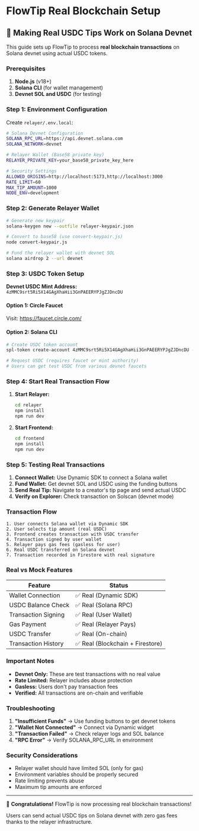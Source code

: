 # FlowTip Real Blockchain Setup

## 🚀 Making Real USDC Tips Work on Solana Devnet

This guide sets up FlowTip to process **real blockchain transactions** on Solana devnet using actual USDC tokens.

### Prerequisites

1. **Node.js** (v18+)
2. **Solana CLI** (for wallet management)
3. **Devnet SOL and USDC** (for testing)

### Step 1: Environment Configuration

Create `relayer/.env.local`:

```bash
# Solana Devnet Configuration
SOLANA_RPC_URL=https://api.devnet.solana.com
SOLANA_NETWORK=devnet

# Relayer Wallet (Base58 private key)
RELAYER_PRIVATE_KEY=your_base58_private_key_here

# Security Settings
ALLOWED_ORIGINS=http://localhost:5173,http://localhost:3000
RATE_LIMIT=60
MAX_TIP_AMOUNT=1000
NODE_ENV=development
```

### Step 2: Generate Relayer Wallet

```bash
# Generate new keypair
solana-keygen new --outfile relayer-keypair.json

# Convert to base58 (use convert-keypair.js)
node convert-keypair.js

# Fund the relayer wallet with devnet SOL
solana airdrop 2 --url devnet
```

### Step 3: USDC Token Setup

**Devnet USDC Mint Address:** `4zMMC9srt5Ri5X14GAgXhaHii3GnPAEERYPJgZJDncDU`

#### Option 1: Circle Faucet
Visit: https://faucet.circle.com/

#### Option 2: Solana CLI
```bash
# Create USDC token account
spl-token create-account 4zMMC9srt5Ri5X14GAgXhaHii3GnPAEERYPJgZJDncDU --url devnet

# Request USDC (requires faucet or mint authority)
# Users can get test USDC from various devnet faucets
```

### Step 4: Start Real Transaction Flow

1. **Start Relayer:**
   ```bash
   cd relayer
   npm install
   npm run dev
   ```

2. **Start Frontend:**
   ```bash
   cd frontend
   npm install
   npm run dev
   ```

### Step 5: Testing Real Transactions

1. **Connect Wallet:** Use Dynamic SDK to connect a Solana wallet
2. **Fund Wallet:** Get devnet SOL and USDC using the funding buttons
3. **Send Real Tip:** Navigate to a creator's tip page and send actual USDC
4. **Verify on Explorer:** Check transaction on Solscan (devnet mode)

### Transaction Flow

```
1. User connects Solana wallet via Dynamic SDK
2. User selects tip amount (real USDC)
3. Frontend creates transaction with USDC transfer
4. Transaction signed by user wallet
5. Relayer pays gas fees (gasless for user)
6. Real USDC transferred on Solana devnet
7. Transaction recorded in Firestore with real signature
```

### Real vs Mock Features

| Feature | Status |
|---------|--------|
| Wallet Connection | ✅ Real (Dynamic SDK) |
| USDC Balance Check | ✅ Real (Solana RPC) |
| Transaction Signing | ✅ Real (User Wallet) |
| Gas Payment | ✅ Real (Relayer Pays) |
| USDC Transfer | ✅ Real (On-chain) |
| Transaction History | ✅ Real (Blockchain + Firestore) |

### Important Notes

- **Devnet Only:** These are test transactions with no real value
- **Rate Limited:** Relayer includes abuse protection
- **Gasless:** Users don't pay transaction fees
- **Verified:** All transactions are on-chain and verifiable

### Troubleshooting

1. **"Insufficient Funds"** → Use funding buttons to get devnet tokens
2. **"Wallet Not Connected"** → Connect via Dynamic widget
3. **"Transaction Failed"** → Check relayer logs and SOL balance
4. **"RPC Error"** → Verify SOLANA_RPC_URL in environment

### Security Considerations

- Relayer wallet should have limited SOL (only for gas)
- Environment variables should be properly secured
- Rate limiting prevents abuse
- Maximum tip amounts are enforced

---

🎉 **Congratulations!** FlowTip is now processing real blockchain transactions!

Users can send actual USDC tips on Solana devnet with zero gas fees thanks to the relayer infrastructure. 